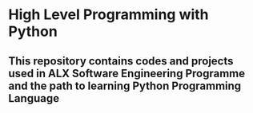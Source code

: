 # High Level Programming with Python

## This repository contains codes and projects used in ALX Software Engineering Programme and the path to learning Python Programming Language
